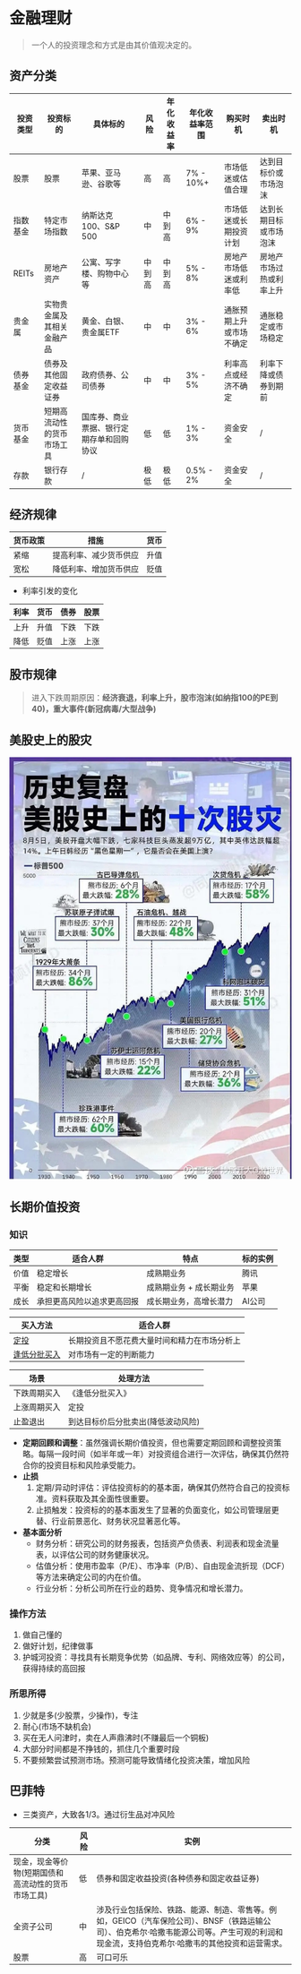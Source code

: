 # 金融理财
> 一个人的投资理念和方式是由其价值观决定的。

## 资产分类
| 投资类型 | 投资标的 | 具体标的 | 风险 | 年化收益率 | 年化收益率范围 | 购买时机 | 卖出时机 |
| - | - | - | - | - | - | - | - |
| 股票 | 股票 | 苹果、亚马逊、谷歌等 | 高 | 高 | 7% - 10%+ | 市场低迷或估值合理 | 达到目标价或市场泡沫 |
| 指数基金 | 特定市场指数 | 纳斯达克100、S&P 500 | 中 | 中到高 | 6% - 9% | 市场低迷或长期投资计划 | 达到长期目标或市场泡沫 |
| REITs | 房地产资产 | 公寓、写字楼、购物中心等 | 中到高 | 中到高 | 5% - 8% | 房地产市场低迷或利率低 | 房地产市场过热或利率上升 |
| 贵金属 | 实物贵金属及其相关金融产品 | 黄金、白银、贵金属ETF | 中 | 中 | 3% - 6% | 通胀预期上升或市场不确定 | 通胀稳定或市场稳定 |
| 债券基金 | 债券及其他固定收益证券 | 政府债券、公司债券 | 中 | 中 | 3% - 5% | 利率高点或经济不确定 | 利率下降或债券到期前 |
| 货币基金 | 短期高流动性的货币市场工具 | 国库券、商业票据、银行定期存单和回购协议 | 低 | 低 | 1% - 3% | 资金安全 | / |
| 存款 | 银行存款 | / | 极低 | 极低 | 0.5% - 2% | 资金安全 | / |

## 经济规律
| 货币政策 | 措施 | 货币 |
| - | - | - |
| 紧缩 | 提高利率、减少货币供应 | 升值 |
| 宽松 | 降低利率、增加货币供应 | 贬值 |

* 利率引发的变化

| 利率 | 货币 | 债券 | 股票 |
| - | - | - | - |
| 上升 | 升值 | 下跌 | 下跌 |
| 降低 | 贬值 | 上涨 | 上涨 |

## 股市规律
> 进入下跌周期原因：**经济衰退，利率上升，股市泡沫(如纳指100的PE到40)，重大事件(新冠病毒/大型战争)**

## 美股史上的股灾
![](./s/crash.jpeg)

## 长期价值投资
### 知识
| 类型 | 适合人群 | 特点 | 标的实例 |
| - | - | - | - |
| 价值 | 稳定增长 | 成熟期业务 | 腾讯 |
| 平衡 | 稳定和长期增长 | 成熟期业务 + 成长期业务 | 苹果 |
| 成长 | 承担更高风险以追求更高回报 | 成长期业务，高增长潜力 | AI公司 |

| 买入方法 | 适合人群 |
| - | - |
| [定投](/kb/dca) | 长期投资且不愿花费大量时间和精力在市场分析上 |
| [逢低分批买入](/kb/btd) | 对市场有一定的判断能力 |

| 场景 | 处理方法 |
| - | - |
| 下跌周期买入 | 《逢低分批买入》 |
| 上涨周期买入 | 定投 |
| 止盈退出 | 到达目标价后分批卖出(降低波动风险) |

* **定期回顾和调整**：虽然强调长期价值投资，但也需要定期回顾和调整投资策略。每隔一段时间（如半年或一年）对投资组合进行一次评估，确保其仍然符合你的投资目标和风险承受能力。
* **止损**
    1. 定期/异动时评估：评估投资标的的基本面，确保其仍然符合自己的投资标准。资料获取及其全面性很重要。
    1. 止损触发：投资标的的基本面发生了显著的负面变化，如公司管理层更替、行业前景恶化、财务状况显著恶化等。
* **基本面分析**
    * 财务分析：研究公司的财务报表，包括资产负债表、利润表和现金流量表，以评估公司的财务健康状况。
    * 估值分析：使用市盈率（P/E）、市净率（P/B）、自由现金流折现（DCF）等方法来确定公司的内在价值。
    * 行业分析：分析公司所在行业的趋势、竞争情况和增长潜力。

### 操作方法
1. 做自己懂的
1. 做好计划，纪律做事
1. 护城河投资：寻找具有长期竞争优势（如品牌、专利、网络效应等）的公司，获得持续的高回报

### 所思所得
1. 少就是多(少股票，少操作)，专注
1. 耐心(市场不缺机会)
1. 买在无人问津时，卖在人声鼎沸时(不赚最后一个铜板)
1. 大部分时间都是不挣钱的，抓住几个重要时段
1. 不要频繁尝试预测市场。预测可能导致情绪化投资决策，增加风险

## 巴菲特
* 三类资产，大致各1/3。通过衍生品对冲风险

| 分类 | 风险 | 实例 |
| - | - | - |
| 现金，现金等价物(短期国债和高流动性的货币市场工具) | 低 | 债券和固定收益投资(各种债券和固定收益证券) |
| 全资子公司 | 中 | 涉及行业包括保险、铁路、能源、制造、零售等。例如，GEICO（汽车保险公司）、BNSF（铁路运输公司）、伯克希尔·哈撒韦能源公司等。产生可观的利润和现金流，支持伯克希尔·哈撒韦的其他投资和运营需求。 |
| 股票 | 高 | 可口可乐 |